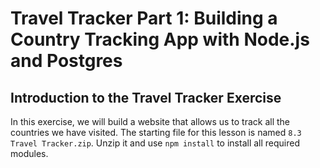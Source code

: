 # Travel Tracker Part 1: Building a Country Tracking App with Node.js and Postgres

## Introduction to the Travel Tracker Exercise

In this exercise, we will build a website that allows us to track all the countries we have visited. The starting file for this lesson is named `8.3 Travel Tracker.zip`. Unzip it and use `npm install` to install all required modules.
